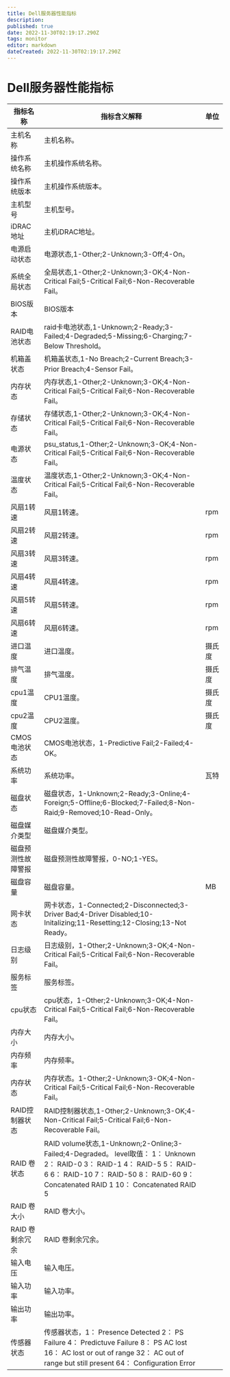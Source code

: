 ```yaml
---
title: Dell服务器性能指标
description: 
published: true
date: 2022-11-30T02:19:17.290Z
tags: monitor
editor: markdown
dateCreated: 2022-11-30T02:19:17.290Z
---
```


# Dell服务器性能指标

| 指标名称           | 指标含义解释                                                 | 单位   |
| ------------------ | ------------------------------------------------------------ | :----- |
| 主机名称           | 主机名称。                                                   |        |
| 操作系统名称       | 主机操作系统名称。                                           |        |
| 操作系统版本       | 主机操作系统版本。                                           |        |
| 主机型号           | 主机型号。                                                   |        |
| iDRAC地址          | 主机iDRAC地址。                                              |        |
| 电源启动状态       | 电源状态,1-Other;2-Unknown;3-Off;4-On。                      |        |
| 系统全局状态       | 全局状态,1-Other;2-Unknown;3-OK;4-Non-Critical Fail;5-Critical Fail;6-Non-Recoverable Fail。 |        |
| BIOS版本           | BIOS版本                                                     |        |
| RAID电池状态       | raid卡电池状态,1-Unknown;2-Ready;3-Failed;4-Degraded;5-Missing;6-Charging;7-Below Threshold。 |        |
| 机箱盖状态         | 机箱盖状态,1-No Breach;2-Current Breach;3-Prior Breach;4-Sensor Fail。 |        |
| 内存状态           | 内存状态,1-Other;2-Unknown;3-OK;4-Non-Critical Fail;5-Critical Fail;6-Non-Recoverable Fail。 |        |
| 存储状态           | 存储状态,1-Other;2-Unknown;3-OK;4-Non-Critical Fail;5-Critical Fail;6-Non-Recoverable Fail。 |        |
| 电源状态           | psu_status,1-Other;2-Unknown;3-OK;4-Non-Critical Fail;5-Critical Fail;6-Non-Recoverable Fail。 |        |
| 温度状态           | 温度状态,1-Other;2-Unknown;3-OK;4-Non-Critical Fail;5-Critical Fail;6-Non-Recoverable Fail。 |        |
| 风扇1转速          | 风扇1转速。                                                  | rpm    |
| 风扇2转速          | 风扇2转速。                                                  | rpm    |
| 风扇3转速          | 风扇3转速。                                                  | rpm    |
| 风扇4转速          | 风扇4转速。                                                  | rpm    |
| 风扇5转速          | 风扇5转速。                                                  | rpm    |
| 风扇6转速          | 风扇6转速。                                                  | rpm    |
| 进口温度           | 进口温度。                                                   | 摄氏度 |
| 排气温度           | 排气温度。                                                   | 摄氏度 |
| cpu1温度           | CPU1温度。                                                   | 摄氏度 |
| cpu2温度           | CPU2温度。                                                   | 摄氏度 |
| CMOS电池状态       | CMOS电池状态，1-Predictive Fail;2-Failed;4-OK。              |        |
| 系统功率           | 系统功率。                                                   | 瓦特   |
| 磁盘状态           | 磁盘状态，1-Unknown;2-Ready;3-Online;4-Foreign;5-Offline;6-Blocked;7-Failed;8-Non-Raid;9-Removed;10-Read-Only。 |        |
| 磁盘媒介类型       | 磁盘媒介类型。                                               |        |
| 磁盘预测性故障警报 | 磁盘预测性故障警报，0-NO;1-YES。                             |        |
| 磁盘容量           | 磁盘容量。                                                   | MB     |
| 网卡状态           | 网卡状态，1-Connected;2-Disconnected;3-Driver Bad;4-Driver Disabled;10-Initalizing;11-Resetting;12-Closing;13-Not Ready。 |        |
| 日志级别           | 日志级别，1-Other;2-Unknown;3-OK;4-Non-Critical Fail;5-Critical Fail;6-Non-Recoverable Fail。 |        |
| 服务标签           | 服务标签。                                                   |        |
| cpu状态            | cpu状态，1-Other;2-Unknown;3-OK;4-Non-Critical Fail;5-Critical Fail;6-Non-Recoverable Fail。 |        |
| 内存大小           | 内存大小。                                                   |        |
| 内存频率           | 内存频率。                                                   |        |
| 内存状态           | 内存状态。1-Other;2-Unknown;3-OK;4-Non-Critical Fail;5-Critical Fail;6-Non-Recoverable Fail。 |        |
| RAID控制器状态     | RAID控制器状态,1-Other;2-Unknown;3-OK;4-Non-Critical Fail;5-Critical Fail;6-Non-Recoverable Fail。 |        |
| RAID 卷状态        | RAID volume状态,1-Unknown;2-Online;3-Failed;4-Degraded。 level取值： 1： Unknown 2： RAID-0 3： RAID-1 4： RAID-5 5： RAID-6 6： RAID-10 7： RAID-50 8： RAID-60 9： Concatenated RAID 1 10： Concatenated RAID 5 |        |
| RAID 卷大小        | RAID 卷大小。                                                |        |
| RAID 卷剩余冗余    | RAID 卷剩余冗余。                                            |        |
| 输入电压           | 输入电压。                                                   |        |
| 输入功率           | 输入功率。                                                   |        |
| 输出功率           | 输出功率。                                                   |        |
| 传感器状态         | 传感器状态，1： Presence Detected 2： PS Failure 4： Predictuve Failure 8： PS AC lost 16： AC lost or out of range 32： AC out of range but still present 64： Configuration Error |        |

